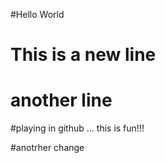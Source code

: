 #Hello World

# This is a new line

# another line

#playing in github ... this is fun!!!

#anotrher change
